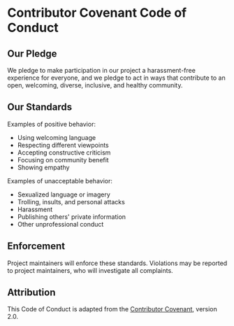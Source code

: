 # Contributor Covenant Code of Conduct

## Our Pledge

We pledge to make participation in our project a harassment-free experience for everyone, and we pledge to act in ways that contribute to an open, welcoming, diverse, inclusive, and healthy community.

## Our Standards

Examples of positive behavior:
* Using welcoming language
* Respecting different viewpoints
* Accepting constructive criticism
* Focusing on community benefit
* Showing empathy

Examples of unacceptable behavior:
* Sexualized language or imagery
* Trolling, insults, and personal attacks
* Harassment
* Publishing others' private information
* Other unprofessional conduct

## Enforcement

Project maintainers will enforce these standards. Violations may be reported to project maintainers, who will investigate all complaints.

## Attribution

This Code of Conduct is adapted from the [Contributor Covenant](https://www.contributor-covenant.org), version 2.0.